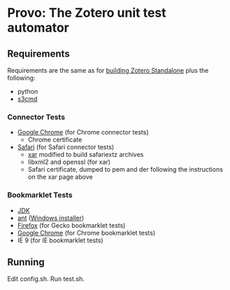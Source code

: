 # Provo: The Zotero unit test automator

## Requirements
Requirements are the same as for [building Zotero Standalone](http://www.zotero.org/support/dev/client_coding/building_the_standalone_client) plus the following:

* python
* [s3cmd](http://s3tools.org/s3cmd)

### Connector Tests
* [Google Chrome](https://www.google.com/chrome) (for Chrome connector tests)
  * Chrome certificate
* [Safari](http://www.apple.com/safari/) (for Safari connector tests)
  * [xar](https://code.google.com/p/xar/issues/detail?id=76) modified to build safariextz archives
  * libxml2 and openssl (for xar)
  * Safari certificate, dumped to pem and der following the instructions on the xar page above

### Bookmarklet Tests
* [JDK](http://www.oracle.com/technetwork/java/javase/downloads/index.html)
* [ant](http://ant.apache.org/bindownload.cgi) ([Windows installer](http://code.google.com/p/winant/))
* [Firefox](http://www.mozilla.org/en-US/firefox/fx/) (for Gecko bookmarklet tests)
* [Google Chrome](https://www.google.com/chrome) (for Chrome bookmarklet tests)
* IE 9 (for IE bookmarklet tests)

## Running
Edit config.sh. Run test.sh.
